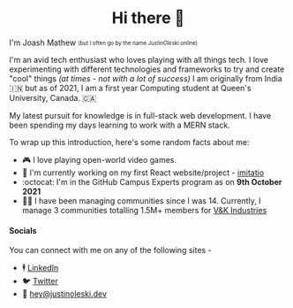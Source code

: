 <h1 align="center">Hi there 👋</h1>

I'm Joash Mathew <sub><sup>(but I often go by the name <em>JustinOleski</em> online)</sup></sub></p>
I'm an avid tech enthusiast who loves playing with all things tech. I love experimenting with different technologies and frameworks to try and create "cool" things <em>(at times - not with a lot of success)</em>
I am originally from India 🇮🇳 but as of 2021, I am a first year Computing student at Queen's University, Canada. 🇨🇦

My latest pursuit for knowledge is in full-stack web development. I have been spending my days learning to work with a MERN stack.

To wrap up this introduction, here's some random facts about me:
- 🎮 I love playing open-world video games.
- 🔭 I'm currently working on my first React website/project - [imitatio](https://github.com/JustinOleskii/imitatio)
- :octocat: I'm in the GitHub Campus Experts program as on **9th October 2021** 
- 👨‍💻 I have been managing communities since I was 14. Currently, I manage 3 communities totalling 1.5M+ members for [V&K Industries](https://vk-industries.com)

#### Socials
You can connect with me on any of the following sites -
- 🕴️ [LinkedIn](https://linkedin.com/in/joashmathew)
- 🐦 [Twitter](https://twitter.com/JustinOleskii)
- 📧 hey@justinoleski.dev
